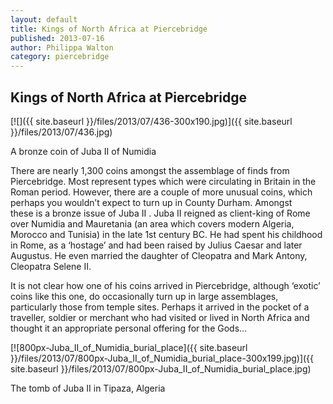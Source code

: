 ```yaml
---
layout: default
title: Kings of North Africa at Piercebridge
published: 2013-07-16
author: Philippa Walton
category: piercebridge
---
```

 
 Kings of North Africa at Piercebridge
 -------------------------------------
 
 [![]({{ site.baseurl }}/files/2013/07/436-300x190.jpg)]({{ site.baseurl }}/files/2013/07/436.jpg)
 
 A bronze coin of Juba II of Numidia
 
 There are nearly 1,300 coins amongst the assemblage of finds from Piercebridge. Most represent types which were circulating in Britain in the Roman period. However, there are a couple of more unusual coins, which perhaps you wouldn’t expect to turn up in County Durham. Amongst these is a bronze issue of Juba II . Juba II reigned as client-king of Rome over Numidia and Mauretania (an area which covers modern Algeria, Morocco and Tunisia) in the late 1st century BC. He had spent his childhood in Rome, as a ‘hostage’ and had been raised by Julius Caesar and later Augustus. He even married the daughter of Cleopatra and Mark Antony, Cleopatra Selene II.
 
 It is not clear how one of his coins arrived in Piercebridge, although ‘exotic’ coins like this one, do occasionally turn up in large assemblages, particularly those from temple sites. Perhaps it arrived in the pocket of a traveller, soldier or merchant who had visited or lived in North Africa and thought it an appropriate personal offering for the Gods…
 
 [![800px-Juba_II_of_Numidia_burial_place]({{ site.baseurl }}/files/2013/07/800px-Juba_II_of_Numidia_burial_place-300x199.jpg)]({{ site.baseurl }}/files/2013/07/800px-Juba_II_of_Numidia_burial_place.jpg)
 
 The tomb of Juba II in Tipaza, Algeria 